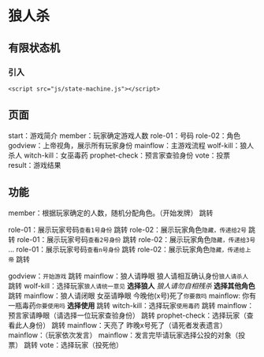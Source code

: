 # 狼人杀
## 有限状态机
### 引入
```
<script src="js/state-machine.js"></script>
```
## 页面
start：游戏简介
member：玩家确定游戏人数
role-01：号码
role-02：角色
godview：上帝视角，展示所有玩家身份
mainflow：主游戏流程
wolf-kill：狼人杀人
witch-kill：女巫毒药
prophet-check：预言家查验身份
vote：投票
result：游戏结果
## 功能
member：根据玩家确定的人数，随机分配角色。（开始发牌）
跳转

role-01：展示玩家号码`查看1号身份`
跳转
role-02：展示玩家角色`隐藏，传递给2号`
跳转
role-01：展示玩家号码`查看2号身份`
跳转
role-02：展示玩家角色`隐藏，传递给3号`
...
role-01：展示玩家号码`查看n号身份`
跳转
role-02：展示玩家角色`隐藏，传递给上帝`
跳转

godview：`开始游戏`
跳转
mainflow：狼人请睁眼 狼人请相互确认身份`狼人请杀人`
跳转
wolf-kill：选择玩家`狼人请统一意见`
**选择狼人** *狼人请勿自相残杀*
**选择其他角色** 跳转
mainflow：狼人请闭眼 女巫请睁眼 今晚他(x号)死了`你要救吗`
mainflow: 	你有一瓶毒药`你要使用吗`
**选择使用** 跳转
witch-kill：选择玩家`使用毒药`
跳转
mainflow：预言家请睁眼（请选择一位玩家查验身份）
跳转
prophet-check：选择玩家（查看此人身份）
跳转
mainflow：天亮了 昨晚x号死了（请死者发表遗言）
mainflow：（玩家依次发言）
mainflow：发言完毕请玩家选择公投的对象（投票）
跳转
vote：选择玩家（投死他）

